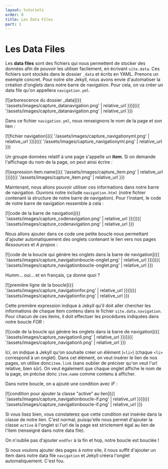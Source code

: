 ```yaml
---
layout: tutoriels
order: 8
title: Les Data Files
part: 1
---
```

# Les Data Files

Les **data files** sont des fichiers qui nous permettent de stocker des données afin de pouvoir les utiliser facilement, en écrivant `site.data`. Ces fichiers sont stockés dans le dossier `_data` et écrits en YAML. Prenons un exemple concret. Pour notre site Jekyll, nous avons envie d'automatiser la création d'onglets dans notre barre de navigation. Pour cela, on va créer un data file qu'on appellera `navigation.yml`.

[![arborescence du dossier _data]({{ '/assets/images/capture_datanavigation.png' | relative_url }})]({{ '/assets/images/capture_datanavigation.png' | relative_url }})

Dans ce fichier `navigation.yml`, nous renseignons le nom de la page et son lien :

[![fichier navigation]({{ '/assets/images/capture_navigationyml.png' | relative_url }})]({{ '/assets/images/capture_navigationyml.png' | relative_url }})

Un groupe données relatif à une page s'appelle un **item**. Si on demande l'affichage du nom de la page, on peut ainsi écrire :

[![expression item.name]({{ '/assets/images/capture_item.png' | relative_url }})]({{ '/assets/images/capture_item.png' | relative_url }})


Maintenant, nous allons pouvoir utiliser ces informations dans notre barre de navigation. Ouvrons notre include `navigation.html` (notre fichier contenant la structure de notre barre de navigation). Pour l'instant, le code de notre barre de navigation ressemble à cela : 

[![code de la barre de navigation]({{ '/assets/images/capture_codenavigation.png' | relative_url }})]({{ '/assets/images/capture_codenavigation.png' | relative_url }})

Nous allons ajouter dans ce code une petite boucle nous permettant d'ajouter automatiquement des onglets contenant le lien vers nos pages *Ressources* et *A propos* :

[![code de la boucle qui génère les onglets dans la barre de navigation]({{ '/assets/images/capture_navigationboucle-onglet.png' | relative_url }})]({{ '/assets/images/capture_navigationboucle-onglet.png' | relative_url }})

Humm... oui... et en français, ça donne quoi ?

[![première ligne de la boucle]({{ '/assets/images/capture_navigationfor.png' | relative_url }})]({{ '/assets/images/capture_navigationfor.png' | relative_url }})

Cette première expression indique à Jekyll qu'il doit aller chercher les informations de chaque item contenu dans le fichier `site.data.navigation`. Pour chacun de ces items, il doit effectuer les procédures indiquées dans notre boucle *FOR* :

[![code de la boucle qui génère les onglets dans la barre de navigation]({{ '/assets/images/capture_navigationli.png' | relative_url }})]({{ '/assets/images/capture_navigationli.png' | relative_url }})

Ici, on indique à Jekyll qu'on souhaite créer un élément (`<li>`) (chaque `<li>` correspond à un onglet). Dans cet élément, on veut insérer le lien de nos pages, on utilise donc`item.link` (sans oublier de préciser qu'on veut l'url relative, bien sûr). On veut également que chaque onglet affiche le nom de la page, on précise donc `item.name` comme contenu à afficher.

Dans notre boucle, on a ajouté une condition avec *IF* :

[![condition pour ajouter la classe "active" au lien]({{ '/assets/images/capture_navigationboucle-if.png' | relative_url }})]({{ '/assets/images/capture_navigationboucle-if.png' | relative_url }})

Si vous lisez bien, vous constaterez que cette condition est insérée dans la classe de notre lien. C'est normal, puisqu'elle nous permet d'ajouter la classe `active` à l'onglet si l'url de la page est strictement égal au lien de l'item (renseigné dans notre data file).

On n'oublie pas d'ajouter `endfor` à la fin et hop, notre boucle est bouclée ! 

Si nous voulons ajouter des pages à notre site, il nous suffit d'ajouter un item dans notre data file `navigation` et Jekyll créera l'onglet automatiquement. C'est fou.



